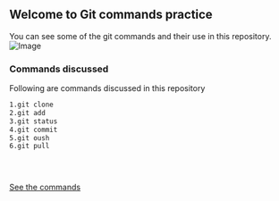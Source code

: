 ## Welcome to Git commands practice

You can see some of the git commands and their use in this repository.
![Image](https://github.githubassets.com/images/icons/emoji/octocat.png)


### Commands discussed

Following are commands discussed in this repository

```markdown
1.git clone
2.git add
3.git status
4.git commit
5.git oush
6.git pull


 
```
[See the commands](https://susmi7.github.io/Git-commands-practice/hello.html)




